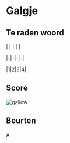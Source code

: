 # Galgje

## Te raden woord

| | | | |

|-|-|-|-|

|1|2|3|4|

## Score
![gallow](./images/1.png)

## Beurten 

A
